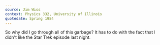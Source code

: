 ```yaml
---
source: Jim Wiss
context: Physics 332, University of Illinois
quotedate: Spring 1984
---
```

So why did I go through all of this garbage? It has to do with the fact that I didn't like the Star Trek episode last night.
